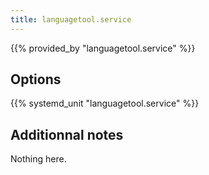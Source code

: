 ```yaml
---
title: languagetool.service
---
```


{{% provided_by "languagetool.service" %}}

## Options

{{% systemd_unit "languagetool.service" %}}

## Additionnal notes

Nothing here.